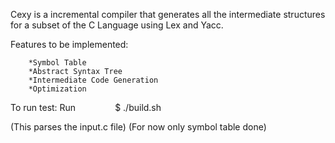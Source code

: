 Cexy is a incremental compiler that generates all the intermediate structures for a subset of the C Language using Lex and Yacc.

Features to be implemented:

		*Symbol Table
		*Abstract Syntax Tree
		*Intermediate Code Generation 
		*Optimization

To run test:
Run 
                $ ./build.sh


(This parses the input.c file)
(For now only symbol table done)
